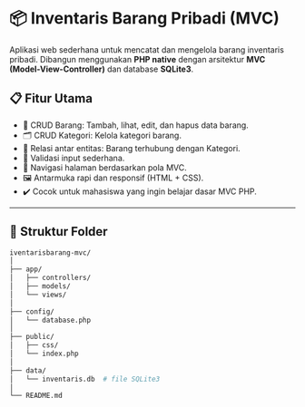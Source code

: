 # 📦 Inventaris Barang Pribadi (MVC)

Aplikasi web sederhana untuk mencatat dan mengelola barang inventaris pribadi. Dibangun menggunakan **PHP native** dengan arsitektur **MVC (Model-View-Controller)** dan database **SQLite3**.

## 📋 Fitur Utama

- 🔄 CRUD Barang: Tambah, lihat, edit, dan hapus data barang.
- 🗂️ CRUD Kategori: Kelola kategori barang.
- 🔗 Relasi antar entitas: Barang terhubung dengan Kategori.
- 🧪 Validasi input sederhana.
- 🧭 Navigasi halaman berdasarkan pola MVC.
- 🖼️ Antarmuka rapi dan responsif (HTML + CSS).
- ✔️ Cocok untuk mahasiswa yang ingin belajar dasar MVC PHP.

---

## 📂 Struktur Folder

```bash
iventarisbarang-mvc/
│
├── app/
│   ├── controllers/
│   ├── models/
│   └── views/
│
├── config/
│   └── database.php
│
├── public/
│   ├── css/
│   └── index.php
│
├── data/
│   └── inventaris.db  # file SQLite3
│
└── README.md

